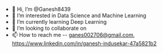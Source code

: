 - 👋 Hi, I’m @Ganesh8439
- 👀 I’m interested in Data Science and Machine Learning
- 🌱 I’m currently learning Deep Learning
- 💞️ I’m looking to collaborate on 
- 📫 How to reach me -- ganes002706@gmail.com, https://www.linkedin.com/in/ganesh-indusekar-47a5821b2

<!---
Ganesh8439/Ganesh8439 is a ✨ special ✨ repository because its `README.md` (this file) appears on your GitHub profile.
You can click the Preview link to take a look at your changes.
--->
